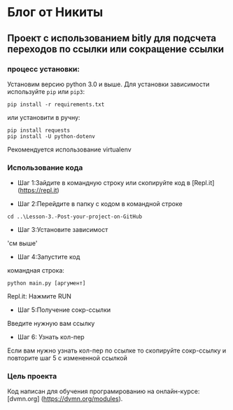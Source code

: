 # Блог от Никиты

## Проект с использованием bitly для подсчета переходов по ссылки или сокращение ссылки 

### процесс установки:

Установим версию python 3.0 и выше.
Для установки зависимости используйте `pip` или `pip3`:
```
pip install -r requirements.txt
```
или установити в ручну:
```
pip install requests
pip install -U python-dotenv
```
Рекомендуется использование virtualenv
 
### Использование кода

* Шаг 1:Зайдите в командную строку или скопируйте код в [Repl.it] (https://repl.it)

* Шаг 2:Перейдите в папку с кодом в командной строке

```
cd ..\Lesson-3.-Post-your-project-on-GitHub
```

* Шаг 3:Установите зависимост 

'см выше'

* Шаг 4:Запустите код

командная строка:
```
python main.py [аргумент]
```
Repl.it:
Нажмите RUN

* Шаг 5:Получение сокр-ссылки

Введите нужную вам ссылку

* Шаг 6: Узнать кол-пер

Если вам нужно узнать кол-пер по ссылке то скопируйте сокр-ссылку и повторите шаг 5 с измененной ссылкой


### Цель проекта

Код написан для обучения програмированию на онлайн-курсе:[dvmn.org] (https://dvmn.org/modules).
